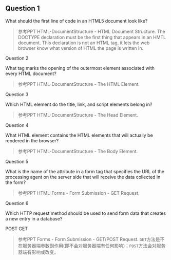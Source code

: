## Question 1

What should the first line of code in an HTML5 document look like?

> 参考PPT HTML-DocumentStructure - HTML Document Structure. The DOCTYPE declaration must be the first thing that appears in an HMTL document.
> This declaration is not an HTML tag, it lets the web browser know what version of HTML the page is written in.

Question 2

What tag marks the opening of the outermost element associated with every HTML document?

> 参考PPT HTML-DocumentStructure - The HTML Element.

Question 3

Which HTML element do the title, link, and script elements belong in?

> 参考PPT HTML-DocumentStructure - The Head Element.

Question 4

What HTML element contains the HTML elements that will actually be rendered in the browser?

> 参考PPT HTML-DocumentStructure - The Body Element.

Question 5

What is the name of the attribute in a form tag that specifies the URL of the processing agent on the server side that will receive the data collected in the form?

> 参考PPT HTML-Forms - Form Submission - GET Request.

Question 6

Which HTTP request method should be used to send form data that creates a new entry in a database?

POST
GET

> 参考PPT Forms - Form Submission - GET/POST Request. `GET`方法是不在服务器端参数副作用(即不会对服务器端有任何影响)；`POST`方法会对服务器端有影响或改变。
